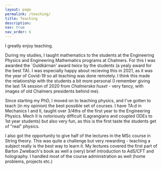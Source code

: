 ```yaml
---
layout: page
permalink: /teaching/
title: Teaching
description: 
nav: true
nav_order: 6
---
```


I greatly enjoy teaching.

During my studies, I taught mathematics to the students at the Engineering Physics and Engineering Mathematics programs at Chalmers. For this I was awarded the `Guldkärnan' award *twice* by the students (a yealy award for the best TA). I was especially happy about recieving this in 2021, as it was the year of Covid-19 so all teaching was done remotely. I think this made the relationship with the students a bit more personal (I remember giving the last TA session of 2020 from *Chalmerska huset* - very fancy, with images of old Chalmers presidents behind me).

Since starting my PhD, I moved on to teaching physics, and I've gotten to teach (in my opinion) the best possible set of courses. I have TA:d in Mechanics I and II, taught over 3/4ths of the first year to the Engineering Physics. Mech II is notoriously difficult (Lagrangians and coupled ODEs to 1st year students) but also very fun, as this is the first taste the students get of "real" physics.

I also got the opportunity to give half of the lectures in the MSc course in String theory. This was quite a challenge but very rewarding - teaching a subject really is the best way to learn it. My lectures covered the first part of Barton Zwiebach's book as well a (very) brief introduction to AdS/CFT and holography. I handled most of the course administration as well (home problems, projects etc.)